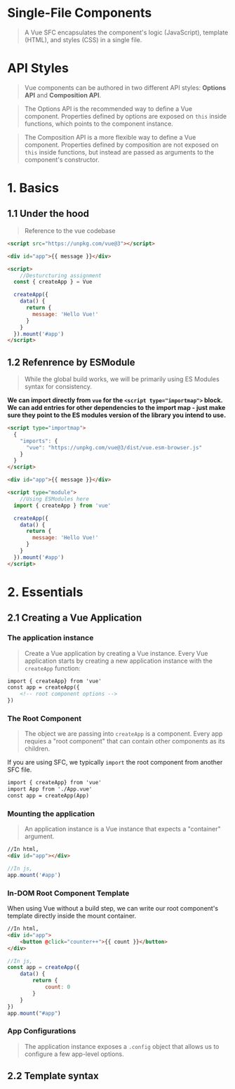 # Single-File Components
> A Vue SFC encapsulates the component's logic (JavaScript), template (HTML), and styles (CSS) in a single file. 

# API Styles
> Vue components can be authored in two different API styles: **Options API** and **Composition API**.


> The Options API is the recommended way to define a Vue component. Properties defined by options are exposed on `this` inside functions, which points to the component instance.


> The Composition API is a more flexible way to define a Vue component. Properties defined by composition are not exposed on `this` inside functions, but instead are passed as arguments to the component's constructor.

# 1. Basics
## 1.1 Under the hood
> Reference to the vue codebase

```HTML
<script src="https://unpkg.com/vue@3"></script>

<div id="app">{{ message }}</div>

<script>
    //Desturcturing assignment
  const { createApp } = Vue

  createApp({
    data() {
      return {
        message: 'Hello Vue!'
      }
    }
  }).mount('#app')
</script>
```

## 1.2 Refenrence by ESModule
> While the global build works, we will be primarily using ES Modules syntax for consistency.

**We can import directly from `vue` for the `<script type="importmap">` block. We can add entries for other dependencies to the import map - just make sure they point to the ES modules version of the library you intend to use.** 

```HTML
<script type="importmap">
  {
    "imports": {
      "vue": "https://unpkg.com/vue@3/dist/vue.esm-browser.js"
    }
  }
</script>

<div id="app">{{ message }}</div>

<script type="module">
    //Using ESModules here
  import { createApp } from 'vue'

  createApp({
    data() {
      return {
        message: 'Hello Vue!'
      }
    }
  }).mount('#app')
</script>
```

# 2. Essentials
## 2.1 Creating a Vue Application
### The application instance
> Create a Vue application by creating a Vue instance. Every Vue application starts by creating a new application instance with the `createApp` function:

```HTML
import { createApp} from 'vue'
const app = createApp({
    <!-- root component options -->
})
```

### The Root Component
> The object we are passing into `createApp` is a component. Every app requies a "root component" that can contain other components as its children.

If you are using SFC, we typically `import` the root component from another SFC file.

```HTML
import { createApp} from 'vue'
import App from './App.vue'
const app = createApp(App)
```

### Mounting the application
> An application instance is a Vue instance that expects a "container" argument.

```HTML
//In html,
<div id="app"></div>
```

```js
//In js,
app.mount('#app')
```

### In-DOM Root Component Template
When using Vue without a build step, we can write our root component's template directly inside the mount container.

```html
//In html,
<div id="app">
    <button @click="counter++">{{ count }}</button>
</div>
```

```js
//In js,
const app = createApp({
    data() {
        return {
            count: 0
        }
    }
})
app.mount("#app")
```

### App Configurations
> The application instance exposes a `.config` object that allows us to configure a few app-level options. 

## 2.2 Template syntax
